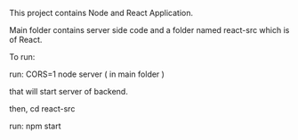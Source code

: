 This project contains Node and React Application.

Main folder contains server side code and a folder named react-src which is of React.

To run:

run: CORS=1 node server ( in main folder )
 
that will start server of backend.

then, cd react-src

run: npm start
